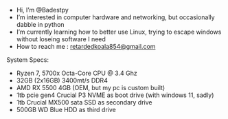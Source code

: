 - Hi, I’m @Badestpy
- I’m interested in computer hardware and networking, but occasionally dabble in python
- I’m currently learning how to better use Linux, trying to escape windows without loseing software I need
- How to reach me : retardedkoala854@gmail.com

System Specs:

- Ryzen 7, 5700x Octa-Core CPU @ 3.4 Ghz
- 32GB (2x16GB) 3400mt/s DDR4
- AMD RX 5500 4GB (OEM, but my pc is custom built)
- 1tb pcie gen4 Crucial P3 NVME as boot drive (with windows 11, sadly)
- 1tb Crucial MX500 sata SSD as secondary drive
- 500GB WD Blue HDD as third drive
